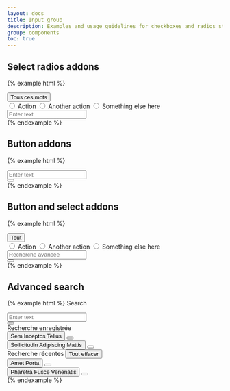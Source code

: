 ```yaml
---
layout: docs
title: Input group
description: Examples and usage guidelines for checkboxes and radios styles.
group: components
toc: true
---
```


## Select radios addons

{% example html %}
<div class="input-group">
  <div class="input-group-prepend">
    <div class="btn-group dropdown" data-component="select-radios">
      <button type="button" class="btn btn-secondary dropdown-toggle" data-toggle="dropdown" aria-haspopup="true" aria-expanded="false">
        <span data-role="placeholder">Tous ces mots</span>
        <i class="icons-arrow-down"></i>
      </button>
      <div class="dropdown-menu">
        <input data-role="value" type="radio" name="keywordSearch" value="keywordSearch1" id="action1" class="sr-only"/>
        <label class="dropdown-item" for="action1">Action</label>
        <input data-role="value" type="radio" name="keywordSearch" value="keywordSearch2" id="action2" class="sr-only"/>
        <label class="dropdown-item" for="action2">Another action</label>
        <input data-role="value" type="radio" name="keywordSearch" value="keywordSearch3" id="action3" class="sr-only"/>
        <label class="dropdown-item" for="action3">Something else here</label>
      </div>
    </div>
  </div>
  <div class="form-control-container">
    <input type="text" class="form-control" placeholder="Enter text">
    <span class="form-control-state"></span>
  </div>
</div>
{% endexample %}

## Button addons

{% example html %}
<div class="input-group">
  <div class="form-control-container">
    <input type="text" class="form-control" placeholder="Enter text">
    <span class="form-control-state"></span>
  </div>
  <div class="input-group-append">
    <button type="button" class="btn btn-primary btn-only-icon">
      <i class="icons-search"></i>
    </button>
  </div>
</div>
{% endexample %}

## Button and select addons

{% example html %}
<div class="input-group">
  <div class="input-group-prepend">
    <div class="btn-group dropdown" data-component="select-radios">
      <button type="button" class="btn btn-secondary dropdown-toggle" data-toggle="dropdown" aria-haspopup="true" aria-expanded="false">
        <span data-role="placeholder">Tout</span>
        <i class="icons-arrow-down"></i>
      </button>
      <div class="dropdown-menu">
        <input data-role="value" type="radio" name="keywordSearch" value="keywordSearch1" id="action1" class="sr-only"/>
        <label class="dropdown-item" for="action1">Action</label>
        <input data-role="value" type="radio" name="keywordSearch" value="keywordSearch2" id="action2" class="sr-only"/>
        <label class="dropdown-item" for="action2">Another action</label>
        <input data-role="value" type="radio" name="keywordSearch" value="keywordSearch3" id="action3" class="sr-only"/>
        <label class="dropdown-item" for="action3">Something else here</label>
      </div>
    </div>
  </div>
  <div class="form-control-container">
    <input type="text" class="form-control text-right" placeholder="Recherche avancée">
    <span class="form-control-state"></span>
  </div>
  <div class="input-group-append">
    <button type="button" class="btn btn-primary btn-only-icon">
      <i class="icons-search"></i>
    </button>
  </div>
</div>
{% endexample %}

## Advanced search

{% example html %}
<label class="font-weight-medium mb-2">Search</label>
<div class="advanced-search active">
  <div class="advanced-search-control">
    <div class="input-group">
      <div class="form-control-container">
        <input type="text" class="form-control" placeholder="Enter text">
        <span class="form-control-state"></span>
      </div>
      <div class="input-group-append input-group-last">
        <button type="button" class="btn btn-primary btn-only-icon active">
          <i class="icons-search"></i>
        </button>
      </div>
    </div>
    <div class="advanced-search-menu" data-role="menu">
      <div class="advanced-search-menu-item advanced-search-menu-title">
        <span>Recherche enregistrée</span>
      </div>
      <div class="advanced-search-menu-item">
        <button type="button" class="btn btn-link">Sem Inceptos Tellus</button>
        <button type="button" class="btn btn-link"><i class="icons-close-circle"></i></button>
      </div>
      <div class="advanced-search-menu-item">
        <button type="button" class="btn btn-link">Sollicitudin Adipiscing Mattis</button>
        <button type="button" class="btn btn-link"><i class="icons-close-circle"></i></button>
      </div>
      <div class="advanced-search-menu-item advanced-search-menu-title">
        <span>Recherche récentes</span>
        <button type="button" class="btn btn-link">Tout effacer</button>
      </div>
      <div class="advanced-search-menu-item">
        <button type="button" class="btn btn-link">Amet Porta</button>
        <button type="button" class="btn btn-link"><i class="icons-close-circle"></i></button>
      </div>
      <div class="advanced-search-menu-item">
        <button type="button" class="btn btn-link">Pharetra Fusce Venenatis</button>
        <button type="button" class="btn btn-link"><i class="icons-close-circle"></i></button>
      </div>
    </div>
  </div>
</div>
{% endexample %}